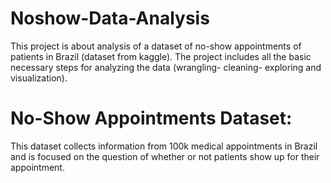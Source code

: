 # Noshow-Data-Analysis
This project is about analysis of a dataset of no-show appointments of patients in Brazil (dataset from kaggle). The project includes all the basic necessary steps for analyzing the data (wrangling- cleaning- exploring and visualization).

# No-Show Appointments Dataset: 
This dataset collects information from 100k medical appointments in Brazil and is focused on the question of whether or not patients show up for their appointment.
